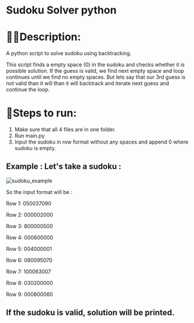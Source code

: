 # Sudoku Solver python
# 👩‍💻Description:
A python script to solve sudoku using backtracking.

This script finds a empty space (0) in the sudoku and checks whether it is possible solution. If the guess is valid, we find next empty space and loop continues until we find no empty spaces. But lets say that our 3rd guess is not valid than it will than it will backtrack and iterate next guess and continue the loop.

# 📝Steps to run:
1. Make sure that all 4 files are in one folder.
2. Run main.py
3. Input the sudoku in row format without any spaces and append 0 where sudoku is empty.

## Example : Let's take a sudoku : 

   ![sudoku_example](https://user-images.githubusercontent.com/95163425/163683453-14edd439-89e7-4b7b-8209-9bf08bf719e0.jpg)

So the input format will be : 

Row 1: 050037090

Row 2: 000002000

Row 3: 800000500

Row 4: 000600000

Row 5: 004000001

Row 6: 080095070

Row 7: 100063007

Row 8: 030200000

Row 9: 000800060

## If the sudoku is valid, solution will be printed. 
